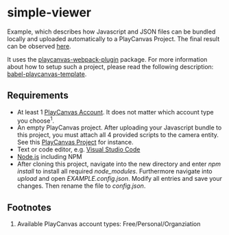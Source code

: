 # simple-viewer
Example, which describes how Javascript and JSON files can be bundled locally and uploaded automatically to a PlayCanvas Project. The final result can be observed [here](https://launch.playcanvas.com/676862?debug=true).

It uses the [playcanvas-webpack-plugin](https://github.com/whydoidoit/playcanvas-webpack-plugin) package. For more information about how to setup such a project, please read the following description: [babel-playcanvas-template](https://github.com/3d-web-applications/babel-playcanvas-template).

## Requirements
- At least 1 [PlayCanvas Account](https://playcanvas.com/). It does not matter which account type you choose<sup>1</sup>.
- An empty PlayCanvas project. After uploading your Javascript bundle to this project, you must attach all 4 provided scripts to the camera entity. See this [PlayCanvas Project](https://playcanvas.com/editor/scene/676862) for instance.
- Text or code editor, e.g. [Visual Studio Code](https://code.visualstudio.com/)
- [Node.js](https://nodejs.org/en/) including NPM
- After cloning this project, navigate into the new directory and enter <i>npm install</i> to install all required <i>node_modules</i>. Furthermore navigate into <i>upload</i> and open <i>EXAMPLE.config.json</i>. Modify all entries and save your changes. Then rename the file to <i>config.json</i>.

## Footnotes
1. Available PlayCanvas account types: Free/Personal/Organziation
